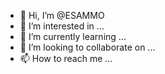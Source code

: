 - 👋 Hi, I’m @ESAMMO
- 👀 I’m interested in ...
- 🌱 I’m currently learning ...
- 💞️ I’m looking to collaborate on ...
- 📫 How to reach me ...

<!---
ESAMMO/ESAMMO is a ✨ special ✨ repository because its `README.md` (this file) appears on your GitHub profile.
You can click the Preview link to take a look at your changes.
--->
